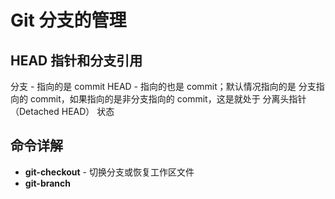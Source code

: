 # Git 分支的管理

## HEAD 指针和分支引用

分支 - 指向的是 commit
HEAD - 指向的也是 commit；默认情况指向的是 分支指向的 commit，如果指向的是非分支指向的 commit，这是就处于 分离头指针（Detached HEAD） 状态

## 命令详解

* **git-checkout** - 切换分支或恢复工作区文件
* **git-branch**
